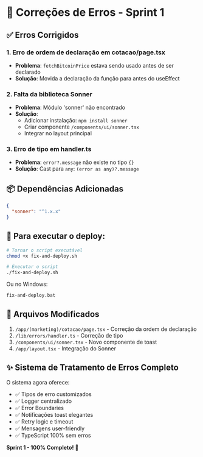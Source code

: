 # 🔧 Correções de Erros - Sprint 1

## ✅ Erros Corrigidos

### 1. **Erro de ordem de declaração em cotacao/page.tsx**
- **Problema**: `fetchBitcoinPrice` estava sendo usado antes de ser declarado
- **Solução**: Movida a declaração da função para antes do useEffect

### 2. **Falta da biblioteca Sonner**
- **Problema**: Módulo 'sonner' não encontrado
- **Solução**: 
  - Adicionar instalação: `npm install sonner`
  - Criar componente `/components/ui/sonner.tsx`
  - Integrar no layout principal

### 3. **Erro de tipo em handler.ts**
- **Problema**: `error?.message` não existe no tipo `{}`
- **Solução**: Cast para `any`: `(error as any)?.message`

## 📦 Dependências Adicionadas

```json
{
  "sonner": "^1.x.x"
}
```

## 🚀 Para executar o deploy:

```bash
# Tornar o script executável
chmod +x fix-and-deploy.sh

# Executar o script
./fix-and-deploy.sh
```

Ou no Windows:
```cmd
fix-and-deploy.bat
```

## 📝 Arquivos Modificados

1. `/app/(marketing)/cotacao/page.tsx` - Correção da ordem de declaração
2. `/lib/errors/handler.ts` - Correção de tipo
3. `/components/ui/sonner.tsx` - Novo componente de toast
4. `/app/layout.tsx` - Integração do Sonner

## ✨ Sistema de Tratamento de Erros Completo

O sistema agora oferece:
- ✅ Tipos de erro customizados
- ✅ Logger centralizado
- ✅ Error Boundaries
- ✅ Notificações toast elegantes
- ✅ Retry logic e timeout
- ✅ Mensagens user-friendly
- ✅ TypeScript 100% sem erros

**Sprint 1 - 100% Completo! 🎉**